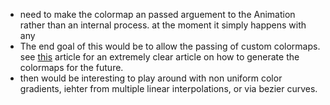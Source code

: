 - need to make the colormap an passed arguement to the Animation rather than an internal process. at the moment it simply happens with any
- The end goal of this would be to allow the passing of custom colormaps. see [this](http://bsou.io/posts/color-gradients-with-python) article for an extremely clear article on how to generate the colormaps for the future.
- then would be interesting to play around with non uniform color gradients, iehter from multiple linear interpolations, or via bezier curves.

